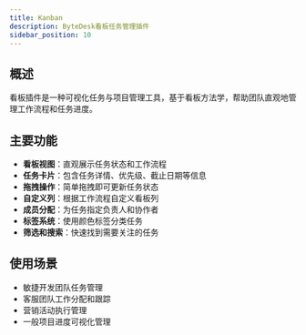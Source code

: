```yaml
---
title: Kanban
description: ByteDesk看板任务管理插件
sidebar_position: 10
---
```


## 概述

看板插件是一种可视化任务与项目管理工具，基于看板方法学，帮助团队直观地管理工作流程和任务进度。

## 主要功能

- **看板视图**：直观展示任务状态和工作流程
- **任务卡片**：包含任务详情、优先级、截止日期等信息
- **拖拽操作**：简单拖拽即可更新任务状态
- **自定义列**：根据工作流程自定义看板列
- **成员分配**：为任务指定负责人和协作者
- **标签系统**：使用颜色标签分类任务
- **筛选和搜索**：快速找到需要关注的任务

## 使用场景

- 敏捷开发团队任务管理
- 客服团队工作分配和跟踪
- 营销活动执行管理
- 一般项目进度可视化管理

